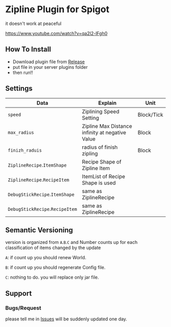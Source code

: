 # Zipline Plugin for Spigot

it doesn't work at peaceful

https://www.youtube.com/watch?v=qa2I2-lFgh0

## How To Install

 - Download plugin file from [Release](https://github.com/N-Magi/Spigot-Ziplines/releases/)
 - put file in your server plugins folder
 - then run!!

## Settings

|Data|Explain|Unit|
|---|---|---|
|`speed`|Ziplining Speed Setting|Block/Tick
|`max_radius`|Zipline Max Distance infinity at negative Value|Block|
|`finizh_raduis`|radius of finish zipling|Block|
|`ZiplineRecipe`.`ItemShape`|Recipe Shape of Zipline Item||
|`ZiplineRecipe`.`RecipeItem`|ItemList of Recipe Shape is used||
|`DebugStickRecipe`.`ItemShape`| same as ZiplineRecipe||
|`DebugStickRecipe`.`RecipeItem`| same as ZiplineRecipe||

## Semantic Versioning

version is organized from `A`.`B`.`C` and Number counts up for each classification of items changed by the update

`A`: if count up you should renew World.

`B`: if count up you should regenerate Config file.

`C`: nothing to do. you will replace only jar file.

## Support
### Bugs/Request
please tell me in [Issues](/Spigot-Ziplines/issues) will be suddenly updated one day.
